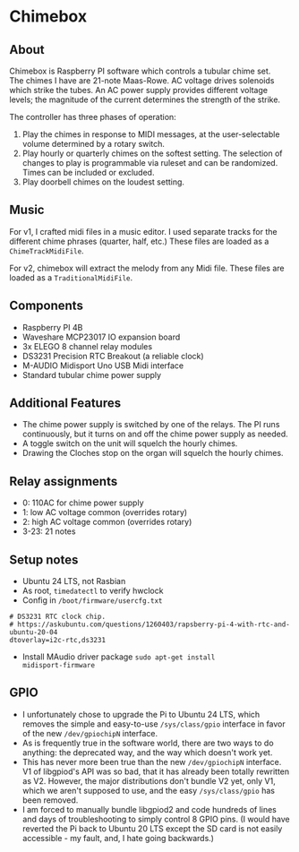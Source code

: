 # Chimebox

## About

Chimebox is Raspberry PI software which controls a tubular chime set.  
The chimes I have are 21-note Maas-Rowe.  AC voltage drives solenoids
which strike the tubes.  An AC power supply provides different voltage
levels; the magnitude of the current determines the strength of the strike.

The controller has three phases of operation:

1) Play the chimes in response to MIDI messages, at the user-selectable
volume determined by a rotary switch.
2) Play hourly or quarterly chimes on the softest setting.  The selection
of changes to play is programmable via ruleset and can be randomized.  Times
can be included or excluded.
3) Play doorbell chimes on the loudest setting.

## Music

For v1, I crafted midi files in a music editor.  I used separate
tracks for the different chime phrases (quarter, half, etc.)
These files are loaded as a `ChimeTrackMidiFile`.

For v2, chimebox will extract the melody from any Midi file.
These files are loaded as a `TraditionalMidiFile`.

## Components

* Raspberry PI 4B
* Waveshare MCP23017 IO expansion board
* 3x ELEGO 8 channel relay modules
* DS3231 Precision RTC Breakout (a reliable clock)
* M-AUDIO Midisport Uno USB Midi interface
* Standard tubular chime power supply

## Additional Features

* The chime power supply is switched by one of the relays.  The PI runs continuously,
but it turns on and off the chime power supply as needed.
* A toggle switch on the unit will squelch the hourly chimes.
* Drawing the Cloches stop on the organ will squelch the hourly chimes.

## Relay assignments

* 0: 110AC for chime power supply
* 1: low AC voltage common (overrides rotary)
* 2: high AC voltage common (overrides rotary)
* 3-23: 21 notes

## Setup notes

* Ubuntu 24 LTS, not Rasbian
* As root, <code>timedatectl</code> to verify hwclock
* Config in <code>/boot/firmware/usercfg.txt</code>
```
# DS3231 RTC clock chip.
# https://askubuntu.com/questions/1260403/rapsberry-pi-4-with-rtc-and-ubuntu-20-04
dtoverlay=i2c-rtc,ds3231
```
* Install MAudio driver package <code>sudo apt-get install midisport-firmware</code>

## GPIO

* I unfortunately chose to upgrade the Pi to Ubuntu 24 LTS,
which removes the simple and easy-to-use `/sys/class/gpio`
interface in favor of the new `/dev/gpiochipN` interface.
* As is frequently true in the software world, there are two ways
to do anything: the deprecated way, and the way which doesn't work yet.
* This has never more been true than the new `/dev/gpiochipN` interface.
V1 of libgpiod's API was so bad, that it has already
been totally rewritten as V2.  However, the major distributions
don't bundle V2 yet, only V1, which we aren't supposed to use,
and the easy `/sys/class/gpio` has been removed.
* I am forced to manually bundle libgpiod2 and code hundreds of
lines and days of troubleshooting to simply control 8 GPIO pins.
(I would have reverted the Pi back to Ubuntu 20 LTS except the
SD card is not easily accessible - my fault, and, I hate going
backwards.)
